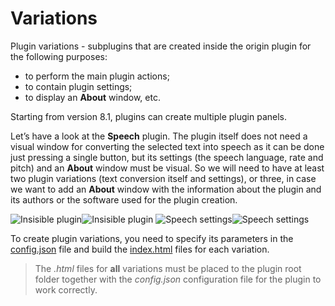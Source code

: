 # Variations

Plugin variations - subplugins that are created inside the origin plugin for the following purposes:

- to perform the main plugin actions;
- to contain plugin settings;
- to display an **About** window, etc.

Starting from version 8.1, plugins can create multiple plugin panels.

Let’s have a look at the **Speech** plugin. The plugin itself does not need a visual window for converting the selected text into speech as it can be done just pressing a single button, but its settings (the speech language, rate and pitch) and an **About** window must be visual. So we will need to have at least two plugin variations (text conversion itself and settings), or three, in case we want to add an **About** window with the information about the plugin and its authors or the software used for the plugin creation.

![Insisible plugin](/assets/images/plugins/invisible-plugin.png#gh-light-mode-only)![Insisible plugin](/assets/images/plugins/invisible-plugin.dark.png#gh-dark-mode-only)
![Speech settings](/assets/images/plugins/speech-settings.png#gh-light-mode-only)![Speech settings](/assets/images/plugins/speech-settings.dark.png#gh-dark-mode-only)

To create plugin variations, you need to specify its parameters in the [config.json](./manifest.md#variations) file and build the [index.html](../entry-point.md) files for each variation.

> The *.html* files for **all** variations must be placed to the plugin root folder together with the *config.json* configuration file for the plugin to work correctly.
